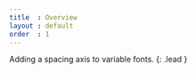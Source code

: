 ```yaml
---
title  : Overview
layout : default
order  : 1
---
```


Adding a spacing axis to variable fonts.
{: .lead }


